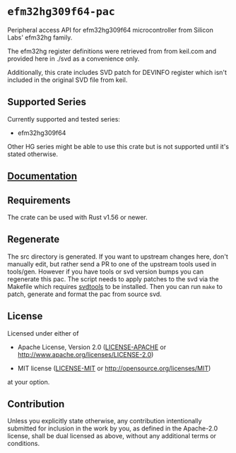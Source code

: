 # `efm32hg309f64-pac`

Peripheral access API for efm32hg309f64 microcontroller from Silicon Labs' efm32hg family.

The efm32hg register definitions were retrieved from from keil.com and provided here in ./svd as a convenience only.

Additionally, this crate includes SVD patch for DEVINFO register which isn't included in the original SVD file from keil.

## Supported Series
Currently supported and tested series:

- efm32hg309f64

Other HG series might be able to use this crate but is not supported until it's stated otherwise.

## [Documentation](https://docs.rs/efm32hg309f64-pac)

## Requirements
The crate can be used with Rust v1.56 or newer.

## Regenerate
The src directory is generated. If you want to upstream changes here, don't manually edit, but rather send a PR to one of the upstream tools used in tools/gen. However if you have tools or svd version bumps you can regenerate this pac. The script needs to apply patches to the svd via the Makefile which requires [svdtools](https://github.com/stm32-rs/svdtools) to be installed. Then you can run `make` to patch, generate and format the pac from source svd.

## License

Licensed under either of

- Apache License, Version 2.0 ([LICENSE-APACHE](LICENSE-APACHE) or
  http://www.apache.org/licenses/LICENSE-2.0)

- MIT license ([LICENSE-MIT](LICENSE-MIT) or http://opensource.org/licenses/MIT)

at your option.

## Contribution

Unless you explicitly state otherwise, any contribution intentionally submitted
for inclusion in the work by you, as defined in the Apache-2.0 license, shall be
dual licensed as above, without any additional terms or conditions.

